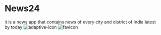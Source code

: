 # News24
it is a news app that contains news of every city and district of india latest by today
![adaptive-icon](https://user-images.githubusercontent.com/107485204/173628890-2b233f28-d834-4948-be70-e1b7ecd198e1.png)
![favicon](https://user-images.githubusercontent.com/107485204/173629531-1eb38880-f369-4ede-b543-07b5c5c34823.png)
